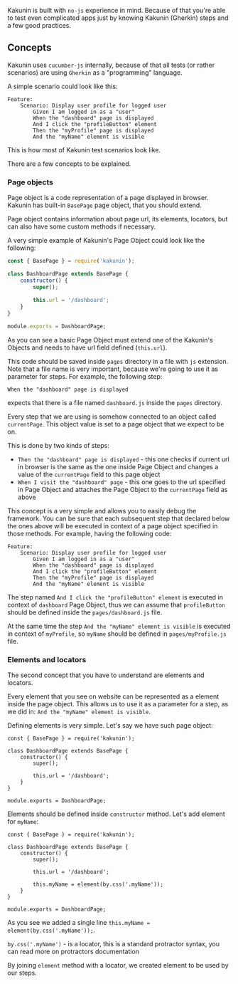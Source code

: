 Kakunin is built with `no-js` experience in mind. Because of that you're able to test even complicated apps just
by knowing Kakunin (Gherkin) steps and a few good practices.

## Concepts

Kakunin uses `cucumber-js` internally, because of that all tests (or rather scenarios) are using `Gherkin` as a "programming"
language.

A simple scenario could look like this:

```gherkin
Feature:
    Scenario: Display user profile for logged user
        Given I am logged in as a "user"
        When the "dashboard" page is displayed
        And I click the "profileButton" element
        Then the "myProfile" page is displayed
        And the "myName" element is visible
```

This is how most of Kakunin test scenarios look like.

There are a few concepts to be explained.


### Page objects

Page object is a code representation of a page displayed in browser. Kakunin has built-in `BasePage` page object, that you should extend.

Page object contains information about page url, its elements, locators, but can also have some custom methods if necessary.

A very simple example of Kakunin's Page Object could look like the following:

```javascript
const { BasePage } = require('kakunin');

class DashboardPage extends BasePage {
    constructor() {
        super();
        
        this.url = '/dashboard';
    }
}

module.exports = DashboardPage;
```

As you can see a basic Page Object must extend one of the Kakunin's Objects and needs to have url field defined (`this.url`).
 
This code should be saved inside `pages` directory in a file with `js` extension. 
Note that a file name is very important, because we're going to use it as parameter for steps. For example, the following step:
```gherkin
When the "dashboard" page is displayed
``` 
expects that there is a file named `dashboard.js` inside the `pages` directory. 


Every step that we are using is somehow connected to an object called `currentPage`. This object value is set to a 
page object that we expect to be on.

This is done by two kinds of steps:

* `Then the "dashboard" page is displayed` - this one checks if current url in browser is the same as the one inside Page Object and changes a value of the `currentPage` field
 to this page object
* `When I visit the "dashboard" page` - this one goes to the url specified in Page Object and attaches the Page Object to the `currentPage` field as above 

This concept is a very simple and allows you to easily debug the framework. You can be sure that each subsequent step that declared below the ones above will be executed in context of a page object specified in those methods.
For example, having the following code:

```gherkin 
Feature:
    Scenario: Display user profile for logged user
        Given I am logged in as a "user"
        When the "dashboard" page is displayed
        And I click the "profileButton" element
        Then the "myProfile" page is displayed
        And the "myName" element is visible
```

The step named `And I click the "profileButton" element` is executed in context of `dashboard` Page Object, thus we can assume that `profileButton` should be defined inside the
`pages/dashboard.js` file.

At the same time the step `And the "myName" element is visible` is executed in context of `myProfile`, so `myName` should be defined in `pages/myProfile.js` file.


### Elements and locators

The second concept that you have to understand are elements and locators.

Every element that you see on website can be represented as a element inside the page object. This allows us to use it as a parameter for a step, as we did in:
`And the "myName" element is visible`.

Defining elements is very simple. Let's say we have such page object:

``` 
const { BasePage } = require('kakunin');

class DashboardPage extends BasePage {
    constructor() {
        super();
        
        this.url = '/dashboard';
    }
}

module.exports = DashboardPage;
```

Elements should be defined inside `constructor` method. Let's add element for `myName`:

``` 
const { BasePage } = require('kakunin');

class DashboardPage extends BasePage {
    constructor() {
        super();
        
        this.url = '/dashboard';
        
        this.myName = element(by.css('.myName'));
    }
}

module.exports = DashboardPage;
```

As you see we added a single line `this.myName = element(by.css('.myName'));`.

`by.css('.myName')` - is a locator, this is a standard protractor syntax, you can read more on protractors documentation

By joining `element` method with a locator, we created element to be used by our steps.
